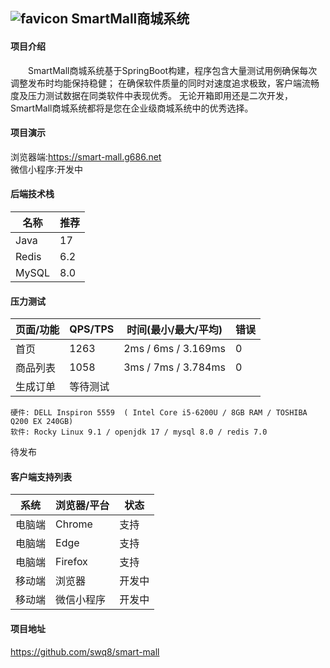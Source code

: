 ## ![favicon](https://smart-mall.g686.net/favicon-32x32.png) SmartMall商城系统

#### 项目介绍

&emsp;&emsp;SmartMall商城系统基于SpringBoot构建，程序包含大量测试用例确保每次调整发布时均能保持稳健；
在确保软件质量的同时对速度追求极致，客户端流畅度及压力测试数据在同类软件中表现优秀。
无论开箱即用还是二次开发，SmartMall商城系统都将是您在企业级商城系统中的优秀选择。

#### 项目演示

浏览器端:<https://smart-mall.g686.net><br>
微信小程序:开发中

#### 后端技术栈

| 名称    | 推荐  |
|-------|-----|
| Java  | 17  |
| Redis | 6.2 |
| MySQL | 8.0 |

#### 压力测试

|页面/功能|QPS/TPS|时间(最小/最大/平均)| 错误 |
|-|-|-|----|
|首页|1263|2ms / 6ms / 3.169ms|0|
|商品列表|1058|3ms / 7ms / 3.784ms|0|
|生成订单|	等待测试|||
```text
硬件: DELL Inspiron 5559  ( Intel Core i5-6200U / 8GB RAM / TOSHIBA Q200 EX 240GB)
软件: Rocky Linux 9.1 / openjdk 17 / mysql 8.0 / redis 7.0
```

待发布

#### 客户端支持列表

| 系统  | 浏览器/平台  | 状态  |
|-----|---------|-----|
| 电脑端 | Chrome  | 支持  |
| 电脑端 | Edge    | 支持  |
| 电脑端 | Firefox | 支持  |
| 移动端 | 浏览器     | 开发中 |
| 移动端 | 微信小程序   | 开发中 |

#### 项目地址

<https://github.com/swq8/smart-mall>